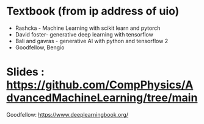 # Textbook (from ip address of uio)
- Rashcka - Machine Learning with scikit learn and pytorch
- David foster-  generative deep learning with tensorflow
- Bali and gavras - generative AI with python and tensorflow 2
- Goodfellow, Bengio

# Slides : https://github.com/CompPhysics/AdvancedMachineLearning/tree/main
Goodfellow: https://www.deeplearningbook.org/ 
